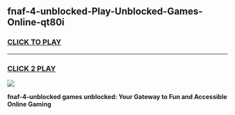 
## fnaf-4-unblocked-Play-Unblocked-Games-Online-qt80i
<h3>
<a href="https://premium76.site?title=fnaf-4-unblocked&ref=25A">CLICK TO PLAY</a></h3>
<hr>

<h3>
<a href="https://premium76.site?title=fnaf-4-unblocked&ref=25A">CLICK 2 PLAY</a>
  
</h3>

<a href="https://premium76.site?title=fnaf-4-unblocked&ref=25A"><img src="https://clearcache.store/games.png"></a>


**fnaf-4-unblocked games unblocked: Your Gateway to Fun and Accessible Online Gaming**
